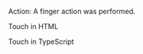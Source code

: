 Action: A finger action was performed.

Touch in HTML
<snippet id='tap-html'/>

Touch in TypeScript
<snippet id='tap-code'/>